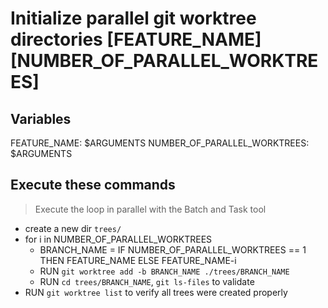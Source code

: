 # Initialize parallel git worktree directories [FEATURE_NAME] [NUMBER_OF_PARALLEL_WORKTREES]

## Variables
FEATURE_NAME: $ARGUMENTS
NUMBER_OF_PARALLEL_WORKTREES: $ARGUMENTS

## Execute these commands
> Execute the loop in parallel with the Batch and Task tool

- create a new dir `trees/`
- for i in NUMBER_OF_PARALLEL_WORKTREES
  - BRANCH_NAME = IF NUMBER_OF_PARALLEL_WORKTREES == 1 THEN FEATURE_NAME ELSE FEATURE_NAME-i
  - RUN `git worktree add -b BRANCH_NAME ./trees/BRANCH_NAME`
  - RUN `cd trees/BRANCH_NAME`, `git ls-files` to validate
- RUN `git worktree list` to verify all trees were created properly
